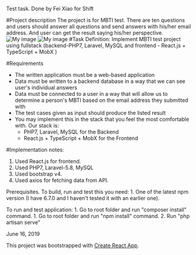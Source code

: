 Test task.
Done by Fei Xiao for Shift

#Project description
The project is for MBTI test. There are ten questions and users should answer all questions and send answers with his/her email address. And user can get the result saying his/her perspective.
![My image](https://github.com/Ling19329/laravel-react-MBTI-test/app/public/images/test.jpg)
![My image](https://github.com/Ling19329/laravel-react-MBTI-test/app/public/images/result.jpg)
#Task Definition:
Implement MBTI test project using fullstack (backend-PHP7, Laravel, MySQL and  frontend - React.js + TypeScript + MobX )  

#Requirements
- The written application must be a web-based application
- Data must be written to a backend database in a way that we can see user's individual answers
- Data must be connected to a user in a way that will allow us to determine a person's MBTI based on the email address they submitted with
- The test cases given as input should produce the listed result
- You may implement this in the stack that you feel the most comfortable with. Our stack is:
    - PHP7, Laravel, MySQL for the Backend
    - React.js + TypeScript + MobX for the Frontend

#Implementation notes:
1. Used React.js for frontend.
2. Used PHP7, Laravel-5.8, MySQL
2. Used bootstrap v4.
3. Used axios for fetching data from API.

Prerequisites. To build, run and test this you need:
    1. One of the latest npm version (I have 6.7.0 and I haven't tested it with an earlier one).

To run and test application:
    1. Go to root folder and run "composer install" command.
    1. Go to root folder and run "npm install" command.
    2. Run "php artisan serve"
    
June 16, 2019

This project was bootstrapped with [Create React App](https://github.com/facebook/create-react-app).

